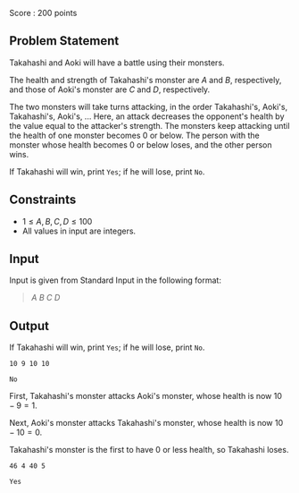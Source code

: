 Score : $200$ points

## Problem Statement

Takahashi and Aoki will have a battle using their monsters.

The health and strength of Takahashi's monster are $A$ and $B$, respectively, and those of Aoki's monster are $C$ and $D$, respectively.

The two monsters will take turns attacking, in the order Takahashi's, Aoki's, Takahashi's, Aoki's, ...
Here, an attack decreases the opponent's health by the value equal to the attacker's strength.
The monsters keep attacking until the health of one monster becomes $0$ or below. The person with the monster whose health becomes $0$ or below loses, and the other person wins.

If Takahashi will win, print `Yes`; if he will lose, print `No`.

## Constraints

- $1 \leq A,B,C,D \leq 100$
- All values in input are integers.

## Input

Input is given from Standard Input in the following format:

> $A$ $B$ $C$ $D$

## Output

If Takahashi will win, print `Yes`; if he will lose, print `No`.

```input1
10 9 10 10
```

```output1
No
```

First, Takahashi's monster attacks Aoki's monster, whose health is now $10-9=1$.

Next, Aoki's monster attacks Takahashi's monster, whose health is now $10-10=0$.

Takahashi's monster is the first to have $0$ or less health, so Takahashi loses.

```input2
46 4 40 5
```

```output2
Yes
```